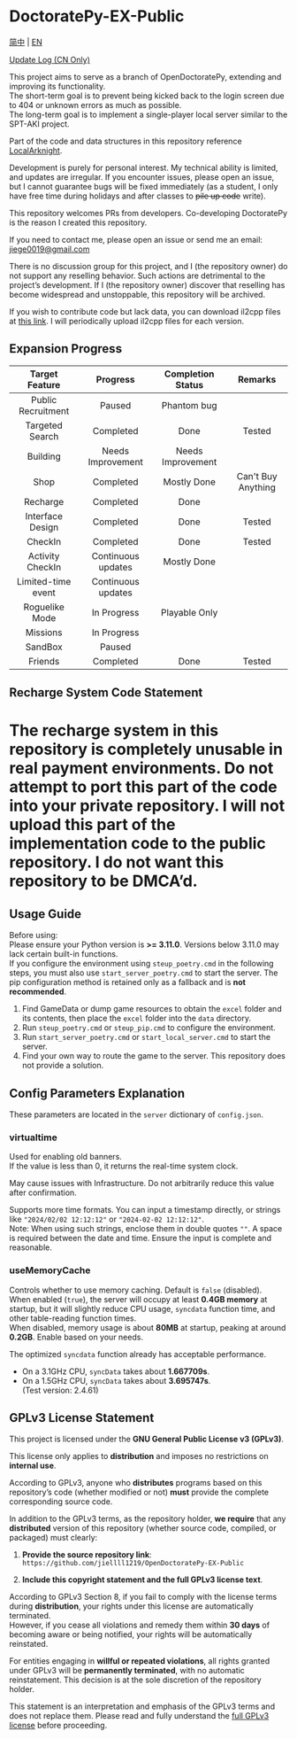 # DoctoratePy-EX-Public

[简中](https://github.com/jiellll1219/OpenDoctoratePy-EX-Public/tree/main/README.md) | [EN](https://github.com/jiellll1219/OpenDoctoratePy-EX-Public/blob/main/docs/README_EN.md)

[Update Log (CN Only)](https://github.com/jiellll1219/OpenDoctoratePy-EX-Public/tree/main/docs/updata_log.md)

This project aims to serve as a branch of OpenDoctoratePy, extending and improving its functionality.  
The short-term goal is to prevent being kicked back to the login screen due to 404 or unknown errors as much as possible.  
The long-term goal is to implement a single-player local server similar to the SPT-AKI project.

Part of the code and data structures in this repository reference [LocalArknight](https://github.com/jiellll1219/LocalArknight).

Development is purely for personal interest. My technical ability is limited, and updates are irregular. If you encounter issues, please open an issue, but I cannot guarantee bugs will be fixed immediately (as a student, I only have free time during holidays and after classes to ~~pile up code~~ write).

This repository welcomes PRs from developers. Co-developing DoctoratePy is the reason I created this repository.

If you need to contact me, please open an issue or send me an email: jiege0019@gmail.com

There is no discussion group for this project, and I (the repository owner) do not support any reselling behavior. Such actions are detrimental to the project’s development. If I (the repository owner) discover that reselling has become widespread and unstoppable, this repository will be archived.

If you wish to contribute code but lack data, you can download il2cpp files at [this link](https://tptpmmpc.ap-southeast-1.clawcloudrun.com/). I will periodically upload il2cpp files for each version.

## Expansion Progress

| Target Feature | Progress | Completion Status | Remarks |
|:---:|:---:|:---:|:---:|
| Public Recruitment | Paused | Phantom bug |  |
| Targeted Search | Completed | Done | Tested |
| Building | Needs Improvement | Needs Improvement |  |
| Shop | Completed | Mostly Done | Can't Buy Anything |
| Recharge | Completed | Done |  |
| Interface Design | Completed | Done | Tested |
| CheckIn | Completed | Done | Tested |
| Activity CheckIn | Continuous updates | Mostly Done |  |
| Limited-time event | Continuous updates |  |  |
| Roguelike Mode | In Progress | Playable Only |  |
| Missions | In Progress |  |  |
| SandBox | Paused |  |  |
| Friends | Completed | Done | Tested |

## Recharge System Code Statement

# **The recharge system in this repository is completely unusable in real payment environments. Do not attempt to port this part of the code into your private repository. I will not upload this part of the implementation code to the public repository. I do not want this repository to be DMCA’d.**

## Usage Guide

Before using:  
Please ensure your Python version is **>= 3.11.0**. Versions below 3.11.0 may lack certain built-in functions.  
If you configure the environment using `steup_poetry.cmd` in the following steps, you must also use `start_server_poetry.cmd` to start the server. The pip configuration method is retained only as a fallback and is **not recommended**.

1. Find GameData or dump game resources to obtain the `excel` folder and its contents, then place the `excel` folder into the `data` directory.  
2. Run `steup_poetry.cmd` or `steup_pip.cmd` to configure the environment.  
3. Run `start_server_poetry.cmd` or `start_local_server.cmd` to start the server.  
4. Find your own way to route the game to the server. This repository does not provide a solution.  

## Config Parameters Explanation

These parameters are located in the `server` dictionary of `config.json`.

### virtualtime

Used for enabling old banners.  
If the value is less than 0, it returns the real-time system clock.

May cause issues with Infrastructure. Do not arbitrarily reduce this value after confirmation.

Supports more time formats. You can input a timestamp directly, or strings like `"2024/02/02 12:12:12"` or `"2024-02-02 12:12:12"`.  
Note: When using such strings, enclose them in double quotes `""`. A space is required between the date and time. Ensure the input is complete and reasonable.

### useMemoryCache

Controls whether to use memory caching. Default is `false` (disabled).  
When enabled (`true`), the server will occupy at least **0.4GB memory** at startup, but it will slightly reduce CPU usage, `syncdata` function time, and other table-reading function times.  
When disabled, memory usage is about **80MB** at startup, peaking at around **0.2GB**. Enable based on your needs.

The optimized `syncdata` function already has acceptable performance.  
- On a 3.1GHz CPU, `syncData` takes about **1.667709s**.  
- On a 1.5GHz CPU, `syncData` takes about **3.695747s**.  
(Test version: 2.4.61)

## GPLv3 License Statement

This project is licensed under the **GNU General Public License v3 (GPLv3)**.

This license only applies to **distribution** and imposes no restrictions on **internal use**.

According to GPLv3, anyone who **distributes** programs based on this repository’s code (whether modified or not) **must** provide the complete corresponding source code.

In addition to the GPLv3 terms, as the repository holder, **we require** that any **distributed** version of this repository (whether source code, compiled, or packaged) must clearly:

1.  **Provide the source repository link**:  
    `https://github.com/jiellll1219/OpenDoctoratePy-EX-Public`

2.  **Include this copyright statement and the full GPLv3 license text**.

According to GPLv3 Section 8, if you fail to comply with the license terms during **distribution**, your rights under this license are automatically terminated.  
However, if you cease all violations and remedy them within **30 days** of becoming aware or being notified, your rights will be automatically reinstated.

For entities engaging in **willful or repeated violations**, all rights granted under GPLv3 will be **permanently terminated**, with no automatic reinstatement. This decision is at the sole discretion of the repository holder.

This statement is an interpretation and emphasis of the GPLv3 terms and does not replace them. Please read and fully understand the [full GPLv3 license](https://www.gnu.org/licenses/gpl-3.0.html) before proceeding.